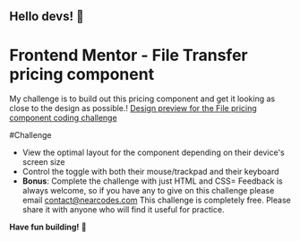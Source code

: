 ## Hello devs! 👋
# Frontend Mentor - File Transfer pricing component

My challenge is to build out this pricing component and get it looking as close to the design as possible.!
[Design preview for the File  pricing component coding challenge](https://www.frontendmentor.io/challenges/pricing-component-with-toggle-8vPwRMICg)

#Challenge
- View the optimal layout for the component depending on their device's screen size
- Control the toggle with both their mouse/trackpad and their keyboard
- **Bonus**: Complete the challenge with just HTML and CSS=
Feedback is always welcome, so if you have any to give on this challenge please email contact@nearcodes.com
This challenge is completely free. Please share it with anyone who will find it useful for practice.

**Have fun building!** 🚀
